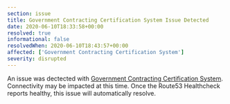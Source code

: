 ```yaml
---
section: issue
title: Government Contracting Certification System Issue Detected
date: 2020-06-10T18:33:58+00:00
resolved: true
informational: false
resolvedWhen: 2020-06-10T18:43:57+00:00
affected: ['Government Contracting Certification System']
severity: disrupted
---
```

An issue was dectected with [Government Contracting Certification System](https://certify.sba.gov).  Connectivity may be impacted at this time.  Once the Route53 Healthcheck reports healthy, this issue will automatically resolve.

